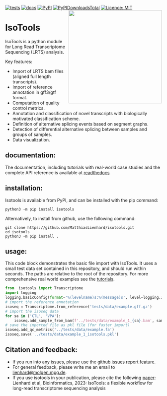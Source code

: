 [![tests](https://github.com/MatthiasLienhard/isotools/actions/workflows/tests.yml/badge.svg)](https://github.com/MatthiasLienhard/isotools/actions?query=workflow%3Atests)
[![docs](https://readthedocs.org/projects/isotools/badge/?version=latest)](https://isotools.readthedocs.io/en/latest/)
[![PyPI](https://img.shields.io/pypi/v/isotools.svg)](https://pypi.org/project/isotools)
[![PyPIDownloadsTotal](https://pepy.tech/badge/isotools)](https://pepy.tech/project/isotools)
[![Licence: MIT](https://img.shields.io/badge/license-MIT-blue)](https://github.com/MatthiasLienhard/isotools/blob/master/LICENSE.txt)
<img align="right" src="IsoToolsLogo.png" width="300"  />

# IsoTools 
IsoTools is a python module for Long Read Transcriptome Sequencing (LRTS) analysis.

Key features:
* Import of LRTS bam files (aligned full length transcripts).
* Import of reference annotation in gff3/gtf format.
* Computation of quality control metrics.
* Annotation and classification of novel transcripts with biologically motivated classification scheme.
* Definition of alternative splicing events based on segment graphs.
* Detection of differential alternative splicing between samples and groups of samples.
* Data visualization.

## documentation:
The documentation, including tutorials with real-world case studies and the complete API reference is available at [readthedocs](https://isotools.readthedocs.io/en/latest/ "documentation")

## installation:
Isotools is available from PyPI, and can be installed with the pip command:
```
python3 -m pip install isotools

```
Alternatively, to install from github, use the following command:

```
git clone https://github.com/MatthiasLienhard/isotools.git
cd isotools
python3 -m pip install .
```

## usage:
This code block demonstrates the basic file import with IsoTools. 
It uses a small test data set contained in this repository, and should run within seconds. The paths are relative to the root of the repository.
For more comprehensive real world examples see the [tutorials](https://isotools.readthedocs.io/en/latest/tutorials.html "readthedocs").
```python
from  isotools import Transcriptome
import logging
logging.basicConfig(format='%(levelname)s:%(message)s', level=logging.INFO)
# import the reference annotation
isoseq = Transcriptome.from_reference('tests/data/example.gff.gz')
# import the isoseq data
for sa in ('CTL', 'VPA'):
    isoseq.add_sample_from_bam(f'../tests/data/example_1_{sa}.bam', sample_name=sa, group=sa, platform='SequelII')
# save the imported file as pkl file (for faster import)
isoseq.add_qc_metrics('../tests/data/example.fa')
isoseq.save('../tests/data/example_1_isotools.pkl')
```

## Citation and feedback:
* If you run into any issues, please use the [github issues report feature](https://github.com/MatthiasLienhard/isotools/issues).
* For general feedback, please write me an email to [lienhard@molgen.mpg.de](mailto:lienhard@molgen.mpg.de).
* If you use isotools in your publication, please cite the following [paper](https://doi.org/10.1093/bioinformatics/btad364): Lienhard et al, Bioinformatics, 2023: IsoTools: a flexible workflow for long-read transcriptome sequencing analysis
